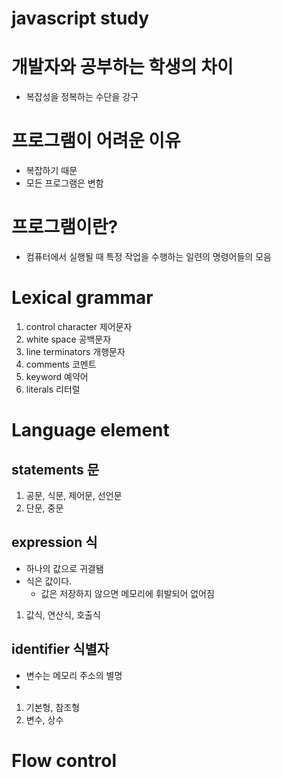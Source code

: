 # javascript study

# 개발자와 공부하는 학생의 차이

- 복잡성을 정복하는 수단을 강구

# 프로그램이 어려운 이유

- 복잡하기 때문
- 모든 프로그램은 변함

# 프로그램이란?

- 컴퓨터에서 실행될 때 특정 작업을 수행하는 일련의 명령어들의 모음

# Lexical grammar

1. control character 제어문자
2. white space 공백문자
3. line terminators 개행문자
4. comments 코멘트
5. keyword 예약어
6. literals 리터럴

# Language element

## statements 문

1. 공문, 식문, 제어문, 선언문
2. 단문, 중문

## expression 식

- 하나의 값으로 귀결됌
- 식은 값이다.
  - 값은 저장하지 않으면 메모리에 휘발되어 없어짐

1. 값식, 연산식, 호출식

## identifier 식별자

- 변수는 메모리 주소의 별명
-

1. 기본형, 참조형
2. 변수, 상수

# Flow control
